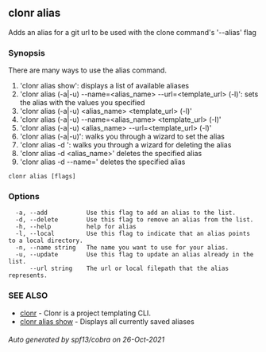 ## clonr alias

Adds an alias for a git url to be used with the clone command's '--alias' flag

### Synopsis


There are many ways to use the alias command.
1. 'clonr alias show': displays a list of available aliases
2. 'clonr alias (-a|-u) --name=<alias_name> --url=<template_url> (-l)': sets the alias with the values you specified
3. 'clonr alias (-a|-u) <alias_name> <template_url> (-l)'
4. 'clonr alias (-a|-u) --name=<alias_name> <template_url> (-l)'
5. 'clonr alias (-a|-u) <alias_name> --url=<template_url> (-l)'
6. 'clonr alias (-a|-u)': walks you through a wizard to set the alias
7. 'clonr alias -d ': walks you through a wizard for deleting the alias
8. 'clonr alias -d <alias_name>' deletes the specified alias
9. 'clonr alias -d --name=<alias-name>' deletes the specified alias


```
clonr alias [flags]
```

### Options

```
  -a, --add           Use this flag to add an alias to the list.
  -d, --delete        Use this flag to remove an alias from the list.
  -h, --help          help for alias
  -l, --local         Use this flag to indicate that an alias points to a local directory.
  -n, --name string   The name you want to use for your alias.
  -u, --update        Use this flag to update an alias already in the list.
      --url string    The url or local filepath that the alias represents.
```

### SEE ALSO

* [clonr](clonr.md)	 - Clonr is a project templating CLI.
* [clonr alias show](clonr_alias_show.md)	 - Displays all currently saved aliases

###### Auto generated by spf13/cobra on 26-Oct-2021
